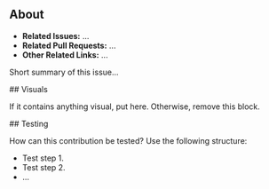 ## About

* **Related Issues:** ...
* **Related Pull Requests:** ...
* **Other Related Links:** ...

Short summary of this issue...

## Visuals

If it contains anything visual, put here. Otherwise, remove this block.

## Testing

How can this contribution be tested? Use the following structure:

- Test step 1.
- Test step 2.
- ...
